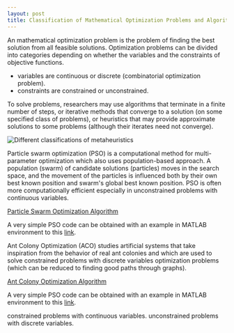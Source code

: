 ```yaml
---
layout: post
title: Classification of Mathematical Optimization Problems and Algorithms. 
---
```


 An mathematical optimization problem is the problem of finding the best solution from all feasible solutions. Optimization problems can be divided into categories depending on whether the variables and the constraints of objective functions.
 
 * variables are continuous  or discrete (combinatorial optimization problem).
 * constraints are constrained or unconstrained.

To solve problems, researchers may use algorithms that terminate in a finite number of steps, or iterative methods that converge to a solution (on some specified class of problems), or heuristics that may provide approximate solutions to some problems (although their iterates need not converge).

![Different classifications of metaheuristics](https://upload.wikimedia.org/wikipedia/commons/thumb/c/c3/Metaheuristics_classification.svg/630px-Metaheuristics_classification.svg.png)

Particle swarm optimization (PSO) is a computational method for multi-parameter optimization which also uses population-based approach. A population (swarm) of candidate solutions (particles) moves in the search space, and the movement of the particles is influenced both by their own best known position and swarm's global best known position. PSO is often more computationally efficient especially in unconstrained problems with continuous variables.

[Particle Swarm Optimization Algorithm](https://www.youtube.com/watch?v=HT15dq9Af7Q)

A very simple PSO code can be obtained with an example in MATLAB environment to this [link](http://www.mathworks.com/help/gads/particle-swarm-optimization-algorithm.html).

Ant Colony Optimization (ACO) studies artificial systems that take inspiration from the behavior of real ant colonies and which are used to solve constrained problems with discrete variables optimization problems (which can be reduced to finding good paths through graphs).

[Ant Colony Optimization Algorithm](https://www.youtube.com/watch?v=D58nLNLkb0I)

A very simple PSO code can be obtained with an example in MATLAB environment to this [link](http://www.aco-metaheuristic.org/aco-code/).

constrained problems with continuous variables.
unconstrained problems with discrete variables.
